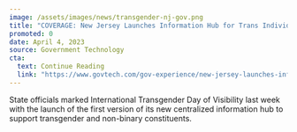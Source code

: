 ```yaml
---
image: /assets/images/news/transgender-nj-gov.png
title: "COVERAGE: New Jersey Launches Information Hub for Trans Individuals"
promoted: 0
date: April 4, 2023
source: Government Technology
cta:
  text: Continue Reading
  link: "https://www.govtech.com/gov-experience/new-jersey-launches-information-hub-for-trans-individuals"
---
```


State officials marked International Transgender Day of Visibility last week with the launch of the first version of its new centralized information hub to support transgender and non-binary constituents.
